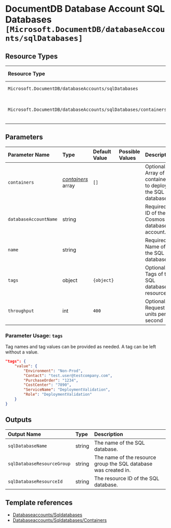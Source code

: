 # DocumentDB Database Account SQL Databases `[Microsoft.DocumentDB/databaseAccounts/sqlDatabases]`

## Resource Types

| Resource Type | API Version |
| :-- | :-- |
| `Microsoft.DocumentDB/databaseAccounts/sqlDatabases` | 2021-06-15 |
| `Microsoft.DocumentDB/databaseAccounts/sqlDatabases/containers` | 2021-07-01-preview |

## Parameters

| Parameter Name | Type | Default Value | Possible Values | Description |
| :-- | :-- | :-- | :-- | :-- |
| `containers` | _[containers](containers/readme.md)_ array | `[]` |  | Optional. Array of containers to deploy in the SQL database. |
| `databaseAccountName` | string |  |  | Required. ID of the Cosmos DB database account. |
| `name` | string |  |  | Required. Name of the SQL database  |
| `tags` | object | `{object}` |  | Optional. Tags of the SQL database resource. |
| `throughput` | int | `400` |  | Optional. Request units per second |

### Parameter Usage: `tags`

Tag names and tag values can be provided as needed. A tag can be left without a value.

```json
"tags": {
    "value": {
        "Environment": "Non-Prod",
        "Contact": "test.user@testcompany.com",
        "PurchaseOrder": "1234",
        "CostCenter": "7890",
        "ServiceName": "DeploymentValidation",
        "Role": "DeploymentValidation"
    }
}
```

## Outputs

| Output Name | Type | Description |
| :-- | :-- | :-- |
| `sqlDatabaseName` | string | The name of the SQL database. |
| `sqlDatabaseResourceGroup` | string | The name of the resource group the SQL database was created in. |
| `sqlDatabaseResourceId` | string | The resource ID of the SQL database. |

## Template references

- [Databaseaccounts/Sqldatabases](https://docs.microsoft.com/en-us/azure/templates/Microsoft.DocumentDB/2021-06-15/databaseAccounts/sqlDatabases)
- [Databaseaccounts/Sqldatabases/Containers](https://docs.microsoft.com/en-us/azure/templates/Microsoft.DocumentDB/2021-07-01-preview/databaseAccounts/sqlDatabases/containers)
